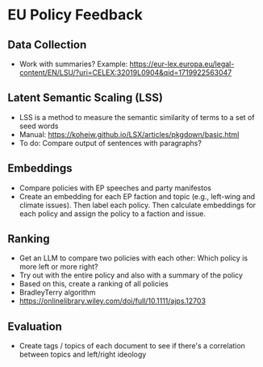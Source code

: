 # EU Policy Feedback

## Data Collection
- Work with summaries? Example: https://eur-lex.europa.eu/legal-content/EN/LSU/?uri=CELEX:32019L0904&qid=1719922563047

## Latent Semantic Scaling (LSS)
- LSS is a method to measure the semantic similarity of terms to a set of seed words
- Manual: https://koheiw.github.io/LSX/articles/pkgdown/basic.html
- To do: Compare output of sentences with paragraphs?

## Embeddings
- Compare policies with EP speeches and party manifestos
- Create an embedding for each EP faction and topic (e.g., left-wing and climate issues). Then label each policy. Then calculate embeddings for each policy and assign the policy to a faction and issue.

## Ranking
- Get an LLM to compare two policies with each other: Which policy is more left or more right?
- Try out with the entire policy and also with a summary of the policy
- Based on this, create a ranking of all policies
- BradleyTerry algorithm
- https://onlinelibrary.wiley.com/doi/full/10.1111/ajps.12703

## Evaluation
- Create tags / topics of each document to see if there's a correlation between topics and left/right ideology
